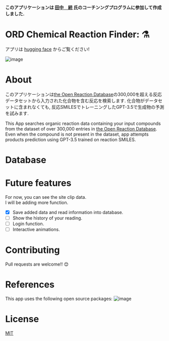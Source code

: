 **このアプリケーションは [田中　統](https://suguru-tanaka.com/) 氏のコーチンングプログラムに参加して作成しました.**

# ORD Chemical Reaction Finder: ⚗️

アプリは [hugging face](https://huggingface.co/spaces/kumasan681104/React_St) からご覧ください!

![image](https://github.com/KatsumiYamashita/React_ABY/blob/main/img/ord_finder_title.jpg?raw=true)

# About

このアプリケーションは[the Open Reaction Database](https://open-reaction-database.org/client/browse)の300,000を超える反応データセットから入力された化合物を含む反応を検索します.
化合物がデータセットに含まれなくても, 反応SMILESでトレーニングしたGPT-3.5で生成物の予測を試みます.

This App searches organic reaction data containing your input compounds from the dataset of over 300,000 entries in [the Open Reaction Database](https://open-reaction-database.org/client/browse). 
Even when the compound is not present in the dataset, app attempts products prediction using GPT-3.5 trained on reaction SMILES.

# Database


# Future features

For now, you can see the site clip data.  
I will be adding more function.

- [x] Save added data and read information into database.
- [ ] Show the history of your reading.
- [ ] Login function.
- [ ] Interactive animations.

# Contributing

Pull requests are welcome!! 😊

# References

This app uses the following open source packages:
![image](https://github.com/nouvelle/coffee-time/blob/master/images/technology.png?raw=true)

# License

[MIT](https://choosealicense.com/licenses/mit/)